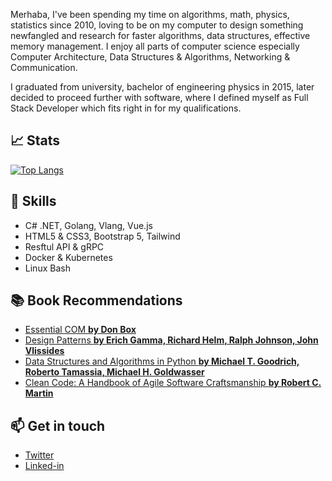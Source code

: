 
Merhaba, I've been spending my time on algorithms, math, physics, statistics since 2010, loving to be on my computer to design something newfangled and research for faster algorithms, data structures, effective memory management. I enjoy all parts of computer science especially Computer Architecture, Data Structures & Algorithms, Networking & Communication. 

I graduated from university, bachelor of engineering physics in 2015, later decided to proceed further with software, where I defined myself as Full Stack Developer which fits right in for my qualifications.

 


## 📈 Stats
[![Top Langs](https://github-readme-stats.vercel.app/api/top-langs/?username=SabitKondakci&show_icons=true&layout=compact&langs_count=8)](https://github.com/SabitKondakci/github-readme-stats)

## 🌱 Skills 

* C# .NET, Golang, Vlang, Vue.js
* HTML5 & CSS3, Bootstrap 5, Tailwind
* Resftul API & gRPC
* Docker & Kubernetes
* Linux Bash


## 📚 Book Recommendations
* [Essential COM **by Don Box**][Essential COM]
* [Design Patterns **by Erich Gamma, Richard Helm, Ralph Johnson, John Vlissides**][Design Patterns]
* [Data Structures and Algorithms in Python **by Michael T. Goodrich, Roberto Tamassia, Michael H. Goldwasser**][Data Structures]
* [Clean Code: A Handbook of Agile Software Craftsmanship  **by Robert C. Martin**][Clean Code]

[Essential COM]:https://books.google.com.tr/books/about/Essential_COM.html?id=kfRWvKSePmAC&redir_esc=y
[Design Patterns]:https://www.amazon.com.tr/Design-Patterns-Elements-Reusable-Object-Oriented/dp/0201633612
[Data Structures]:https://www.bookdepository.com/Data-Structures-and-Algorithms-in-Python-Michael-T.-Goodrich/9781118290279?redirected=true&utm_medium=Google&utm_campaign=Base4&utm_source=TR&utm_content=Data-Structures-and-Algorithms-in-Python&selectCurrency=TRY&w=AFD5AU9SYYG94XA8VRX7
[Clean Code]:https://www.amazon.co.uk/Clean-Code-Handbook-Software-Craftsmanship-ebook/dp/B001GSTOAM

## 📫 Get in touch

* [Twitter]
* [Linked-in]

 
[Twitter]: https://www.twitter.com/@SabitK
[Linked-in]: https://www.linkedin.com/in/sabit-kondak%C3%A7%C4%B1
